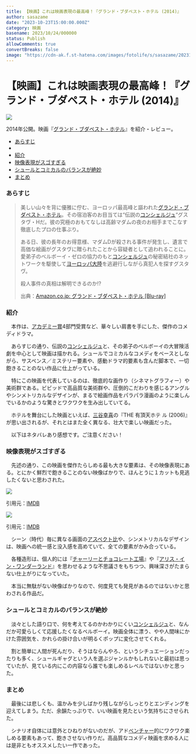 ```yaml
---
title: 【映画】これは映画表現の最高峰！『グランド・ブダペスト・ホテル (2014)』
author: sasazame
date: "2023-10-23T15:00:00.000Z"
category: 映画
basename: 2023/10/24/000000
status: Publish
allowComments: true
convertBreaks: false
image: "https://cdn-ak.f.st-hatena.com/images/fotolife/s/sasazame/20231022/20231022230803.png"
---
```

# 【映画】これは映画表現の最高峰！『グランド・ブダペスト・ホテル (2014)』

![](https://cdn-ak.f.st-hatena.com/images/fotolife/s/sasazame/20231022/20231022230803.png)

2014年公開。映画『[グランド・ブダペスト・ホテル](https://d.hatena.ne.jp/keyword/%A5%B0%A5%E9%A5%F3%A5%C9%A1%A6%A5%D6%A5%C0%A5%DA%A5%B9%A5%C8%A1%A6%A5%DB%A5%C6%A5%EB)』を紹介・レビュー。

<!-- Extended Body -->

-   [あらすじ](#あらすじ)
-    [](#)
-   [紹介](#紹介)
-   [映像表現がスゴすぎる](#映像表現がスゴすぎる)
-   [シュールとコミカルのバランスが絶妙](#シュールとコミカルのバランスが絶妙)
-   [まとめ](#まとめ)

### あらすじ

> 美しい山々を背に優雅に佇む、ヨーロッパ最高峰と謳われた[グランド・ブダペスト・ホテル](https://d.hatena.ne.jp/keyword/%A5%B0%A5%E9%A5%F3%A5%C9%A1%A6%A5%D6%A5%C0%A5%DA%A5%B9%A5%C8%A1%A6%A5%DB%A5%C6%A5%EB)。その宿泊客のお目当ては“伝説の[コンシェルジュ](https://d.hatena.ne.jp/keyword/%A5%B3%A5%F3%A5%B7%A5%A7%A5%EB%A5%B8%A5%E5)“グスタヴ・Hだ。彼の究極のおもてなしは高齢マダムの夜のお相手までこなす徹底したプロの仕事ぶり。
> 
> ある日、彼の長年のお得意様、マダムDが殺される事件が発生し、遺言で高価な絵画がグスタヴに贈られたことから容疑者として追われることに。愛弟子のベルボーイ・ゼロの協力のもと[コンシェルジュ](https://d.hatena.ne.jp/keyword/%A5%B3%A5%F3%A5%B7%A5%A7%A5%EB%A5%B8%A5%E5)の秘密結社のネットワークを駆使して[ヨーロッパ大陸](https://d.hatena.ne.jp/keyword/%A5%E8%A1%BC%A5%ED%A5%C3%A5%D1%C2%E7%CE%A6)を逃避行しながら真犯人を探すグスタヴ。
> 
> 殺人事件の真相は解明できるのか!?
> 
> 出典：[Amazon.co.jp: グランド・ブダペスト・ホテル \[Blu-ray\]](https://amzn.to/3S7yHpa) 

### 紹介

　本作は、[アカデミー賞](https://d.hatena.ne.jp/keyword/%A5%A2%A5%AB%A5%C7%A5%DF%A1%BC%BE%DE)4部門受賞など、華々しい肩書を手にした、傑作のコメディドラマ。

　あらすじの通り、伝説の[コンシェルジュ](https://d.hatena.ne.jp/keyword/%A5%B3%A5%F3%A5%B7%A5%A7%A5%EB%A5%B8%A5%E5)と、その弟子のベルボーイの大冒険活劇を中心として映画は描かれる。シュールでコミカルなコメディをベースとしながら、サスペンス／ミステリー要素や、感動ドラマ的要素も含んだ脚本で、一切飽きることのない作品に仕上がっている。

　特にこの映画を代表しているのは、徹底的な画作り（シネマトグラフィー）や美術群である。ビビッドで高品質な美術群や、圧倒的こだわりを感じるアングルやシンメトリカルなデザインが、まるで絵画作品をパラパラ漫画のように楽しんでいるかのような驚きとワクワクを生み出していてる。

　ホテルを舞台にした映画といえば、[三谷幸喜](https://d.hatena.ne.jp/keyword/%BB%B0%C3%AB%B9%AC%B4%EE)の『THE 有頂天ホテ ル (2006)』が思い出されるが、それとはまた全く異なる、壮大で楽しい映画だった。

　以下はネタバレあり感想です。ご注意ください！

### 映像表現がスゴすぎる

　先述の通り、この映画を傑作たらしめる最も大きな要素は、その映像表現にある。とにかく鮮烈で飽きることのない映像ばかりで、ほんとうに１カットも見逃したくないと思わされた。

![](https://cdn-ak.f.st-hatena.com/images/fotolife/s/sasazame/20231022/20231022232404.png)

引用元：[IMDB](https://d.hatena.ne.jp/keyword/IMDB)

![](https://cdn-ak.f.st-hatena.com/images/fotolife/s/sasazame/20231022/20231022232430.png)

引用元：[IMDB](https://d.hatena.ne.jp/keyword/IMDB)

　シーン（時代）毎に異なる画面の[アスペクト比](https://d.hatena.ne.jp/keyword/%A5%A2%A5%B9%A5%DA%A5%AF%A5%C8%C8%E6)や、シンメトリカルなデザインは、映画への統一感と没入感を高めていて、全ての要素がかみ合っている。

　各種造形は、個人的には『[チャーリーとチョコレート工場](https://d.hatena.ne.jp/keyword/%A5%C1%A5%E3%A1%BC%A5%EA%A1%BC%A4%C8%A5%C1%A5%E7%A5%B3%A5%EC%A1%BC%A5%C8%B9%A9%BE%EC)』や『[アリス・イン・ワンダーランド](https://d.hatena.ne.jp/keyword/%A5%A2%A5%EA%A5%B9%A1%A6%A5%A4%A5%F3%A1%A6%A5%EF%A5%F3%A5%C0%A1%BC%A5%E9%A5%F3%A5%C9)』を思わせるような不思議さをもちつつ、興味深さがたまらない仕上がりになっていた。

　本当に無駄がない映像ばかりなので、何度見ても発見があるのではないかと思わされる作品だ。

### シュールとコミカルのバランスが絶妙

　淡々とした語り口で、何を考えてるのかわかりにくい[コンシェルジュ](https://d.hatena.ne.jp/keyword/%A5%B3%A5%F3%A5%B7%A5%A7%A5%EB%A5%B8%A5%E5)と、なんだか可愛らしくて応援したくなるベルボーイ。映画全体に漂う、やや人間味にかけた雰囲気を、かれらの掛け合いが明るくポップに変化させてくれる。

　割と簡単に人間が死んだり、そうはならんやろ、というシチュエーションだったりも多く、シュールギャグという人を選ぶジャンルかもしれないと最初は思っていたが、見ている内にこの内容なら誰でも楽しめるレベルではないかと思った。

### まとめ

　最後には悲しくも、温かみを少しばかり残しながらしっとりとエンディングを迎えてしまう。ただ、余韻たっぷりで、いい映画を見たという気持ちにさせられた。

　シナリオ自体には意外とひねりがないのだが、アド[ベンチャー](https://d.hatena.ne.jp/keyword/%A5%D9%A5%F3%A5%C1%A5%E3%A1%BC)的にワクワク楽しめる要素もあって、飽きさせない作りだ。高品質なコメディ映画を求める人には是非ともオススメしたい一作であった。